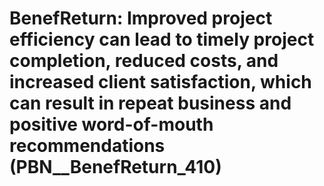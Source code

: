 # BenefReturn: __Improved project efficiency can lead to timely project completion, reduced costs, and increased client satisfaction, which can result in repeat business and positive word-of-mouth recommendations__ (PBN__BenefReturn_410)

